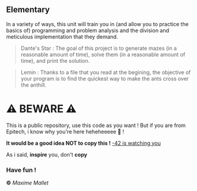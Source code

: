## Elementary
In a variety of ways, this unit will train you in (and allow you to practice the basics of) programming and problem analysis and the division and meticulous implementation that they demand.
> Dante's Star : The goal of this project is to generate mazes (in a reasonable amount of time), solve them (in a reasonable
amount of time), and print the solution.

> Lemin : Thanks to a file that you read at the begining, the objective of your program is to find the quickest way to make the ants cross over the anthill.

# ⚠️ BEWARE ⚠️
This is a public repository, use this code as you want ! But if you are from Epitech, i know why you're here heheheeeee 👀 !

**It would be a good idea NOT to copy this !** [-42 is watching you](https://c.tenor.com/3Gw_rlLRqLcAAAAM/mayarudolph-snl.gif)

As i said, **inspire** you, don't **copy**

### Have fun !
**©** _Maxime Mallet_
